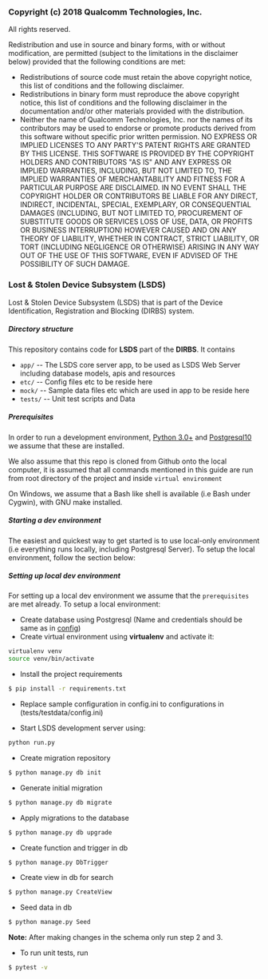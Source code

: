 ### Copyright (c) 2018 Qualcomm Technologies, Inc.

 All rights reserved.

 Redistribution and use in source and binary forms, with or without modification, are permitted (subject to the
 limitations in the disclaimer below) provided that the following conditions are met:
 * Redistributions of source code must retain the above copyright notice, this list of conditions and the following
   disclaimer.
 * Redistributions in binary form must reproduce the above copyright notice, this list of conditions and the
   following disclaimer in the documentation and/or other materials provided with the distribution.
 * Neither the name of Qualcomm Technologies, Inc. nor the names of its contributors may be used to endorse or
   promote products derived from this software without specific prior written permission.
 NO EXPRESS OR IMPLIED LICENSES TO ANY PARTY'S PATENT RIGHTS ARE GRANTED BY THIS LICENSE. THIS SOFTWARE IS PROVIDED
 BY THE COPYRIGHT HOLDERS AND CONTRIBUTORS "AS IS" AND ANY EXPRESS OR IMPLIED WARRANTIES, INCLUDING, BUT NOT LIMITED
 TO, THE IMPLIED WARRANTIES OF MERCHANTABILITY AND FITNESS FOR A PARTICULAR PURPOSE ARE DISCLAIMED. IN NO EVENT
 SHALL THE COPYRIGHT HOLDER OR CONTRIBUTORS BE LIABLE FOR ANY DIRECT, INDIRECT, INCIDENTAL, SPECIAL, EXEMPLARY, OR
 CONSEQUENTIAL DAMAGES (INCLUDING, BUT NOT LIMITED TO, PROCUREMENT OF SUBSTITUTE GOODS OR SERVICES LOSS OF USE,
 DATA, OR PROFITS OR BUSINESS INTERRUPTION) HOWEVER CAUSED AND ON ANY THEORY OF LIABILITY, WHETHER IN CONTRACT,
 STRICT LIABILITY, OR TORT (INCLUDING NEGLIGENCE OR OTHERWISE) ARISING IN ANY WAY OUT OF THE USE OF THIS SOFTWARE,
 EVEN IF ADVISED OF THE POSSIBILITY OF SUCH DAMAGE.

### Lost & Stolen Device Subsystem (LSDS)
Lost & Stolen Device Subsystem (LSDS) that is part of the Device Identification,
Registration and Blocking (DIRBS) system.


##### Directory structure

This repository contains code for **LSDS** part of the **DIRBS**. It contains

* ``app/`` -- The LSDS core server app, to be used as LSDS Web Server including database models, apis and resources
* ``etc/`` -- Config files etc to be reside here
* ``mock/`` -- Sample data files etc which are used in app to be reside here
* ``tests/`` -- Unit test scripts and Data

##### Prerequisites
In order to run a development environment, [Python 3.0+](https://www.python.org/download/releases/3.0/) and 
[Postgresql10](https://www.postgresql.org/about/news/1786/) we assume that these are installed.

We also assume that this repo is cloned from Github onto the local computer, it is assumed that 
all commands mentioned in this guide are run from root directory of the project and inside
```virtual environment```

On Windows, we assume that a Bash like shell is available (i.e Bash under Cygwin), with GNU make installed.

##### Starting a dev environment
The easiest and quickest way to get started is to use local-only environment (i.e everything runs locally, including
Postgresql Server). To setup the local environment, follow the section below:

##### Setting up local dev environment
For setting up a local dev environment we assume that the ```prerequisites``` are met already. To setup a local 
environment:
* Create database using Postgresql (Name and credentials should be same as in [config](tests/testdata/config.ini))
* Create virtual environment using **virtualenv** and activate it:
```bash
virtualenv venv
source venv/bin/activate
```

* Install the project requirements
```bash
$ pip install -r requirements.txt
```
* Replace sample configuration in config.ini to configurations in (tests/testdata/config.ini)

* Start LSDS development server using:
```bash
python run.py
```

* Create migration repository 	
```bash
$ python manage.py db init
```

* Generate initial migration	
```bash
$ python manage.py db migrate
```

* Apply migrations to the database
```bash
$ python manage.py db upgrade
```

* Create function and trigger in db
```bash
$ python manage.py DbTrigger 
```

* Create view in db for search
```bash
$ python manage.py CreateView
```

* Seed data in db
```bash
$ python manage.py Seed
```

**Note:** After making changes in the schema only run step 2 and 3.

* To run unit tests, run
```bash
$ pytest -v
```
